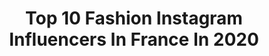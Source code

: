 ---
title: Top 10 Fashion Instagram Influencers In France In 2020
description: >-
  Find top fashion Instagram influencers in France in 2020. Most popular hashtags: #ootd #outfitinspiration #fashionblogger #outfit.
platform: Instagram
profiles:
  - username: "ms.tiinaa"
    fullname: >-
      Tɪɴᴀ  🌙
    location: "France"
    followers: 7394
    engagement: 1591
    commentsToLikes: 0.122788
    id: ck8tddrek2ygx0j78c1i5108u
    verified: false
    hashtags: "#bodygoals, #pullandbear, #femaleempowerment, #backworkout"
  - username: "babicatarine"
    fullname: >-
      𝔹𝕒𝕣𝕓𝕒𝕣𝕒 ℂ𝕒𝕥𝕒𝕣𝕚𝕟𝕖
    location: "France"
    followers: 2317
    engagement: 2672
    commentsToLikes: 0.166860
    id: ck8tcq92509ix0j78pcphm99b
    verified: false
    hashtags: "#ootd, #quarentinebelike, #teaparty, #challengeaccepted"
  - username: "sausau__"
    fullname: >-
      Sausau
    location: "France"
    followers: 13895
    engagement: 1387
    commentsToLikes: 0.152631
    id: ck5zkxelukcal0i14arveg083
    verified: false
    hashtags: "#animalsofinstagram, #inspirationoftheday, #france, #instagrammers"
  - username: "alexfashionbreak"
    fullname: >-
      Alex ❤️
    location: "France"
    followers: 7629
    engagement: 1544
    commentsToLikes: 0.199402
    id: ck5cjsdgqvejo0i119a6mls3o
    verified: false
    hashtags: "#girlsgoneloavies"
  - username: "alisontoby"
    fullname: >-
      Alison Toby
    location: "France"
    followers: 22532
    engagement: 862
    commentsToLikes: 0.078599
    id: ck55msmc44oi10i11ublwkn1u
    verified: false
    hashtags: ""
  - username: "jodielapetitefrenchie"
    fullname: >-
      𝑱𝒐𝒅𝒊𝒆 𝒍𝒂 𝒑𝒆𝒕𝒊𝒕𝒆 𝒇𝒓𝒆𝒏𝒄𝒉𝒊𝒆
    location: "France"
    followers: 430196
    engagement: 950
    commentsToLikes: 0.076507
    id: ck0tt93px1ok80i1985juiutd
    verified: false
    hashtags: "#saysitopassion, #armanibeauty, #isabelmarant, #stradilooks"
  - username: "themodestparisian"
    fullname: >-
      The Modest Parisian
    location: "France"
    followers: 7206
    engagement: 1418
    commentsToLikes: 0.085336
    id: ck6u56ctu7uoy0j71pyfr6nrl
    verified: false
    hashtags: "#parisienne, #parisfrance, #watches, #hijabtrends"
  - username: "chroniquebordelaise"
    fullname: >-
      Chronique Bordelaise
    location: "France"
    followers: 114234
    engagement: 701
    commentsToLikes: 0.078419
    id: ck55omsmn8ohq0i11dzsqsc0r
    verified: false
    hashtags: "#footlockereu, #ad, #footlockereu, #letanneuretmoi"
  - username: "onlycarla_m"
    fullname: >-
      CARLA
    location: "France"
    followers: 5556
    engagement: 1297
    commentsToLikes: 0.147491
    id: ck6tz57pe7osy0j71gd89xj38
    verified: false
    hashtags: "#outfitoftheday, #outfit, #gemo, #ootdgirl"
  - username: "charlieandcutie"
    fullname: >-
      C H A R L I E X A M B
    location: "France"
    followers: 30611
    engagement: 626
    commentsToLikes: 0.211948
    id: ck14jyo9umtz50i19ddy666jx
    verified: false
    hashtags: "#freshcut, #pillowdress, #outfitoftheday, #madecoamoi"
---
